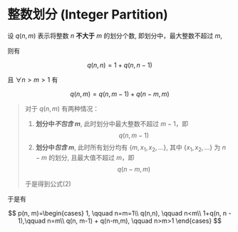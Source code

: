 # 整数划分 (Integer Partition)

设 $q(n, m)$ 表示将整数 $n$ **不大于** $m$ 的划分个数, 即划分中，最大整数不超过 $m$,

则有

$$
q(n, n) = 1 + q(n, n - 1)               \tag{1}
$$

且 $\forall n > m > 1$ 有

$$
q(n, m) = q(n, m - 1) + q(n - m, m)     \tag{2}
$$

> 对于 $q(n,m)$ 有两种情况：
>
> 1. **划分中*不包含* $m$**, 此时划分中最大整数不超过 $m - 1$，即
>       $$q(n, m-1)$$
> 2. **划分中*包含* $m$**, 此时所有划分均有 $\left\{ m, x_1, x_2, ... \right\}$,
>   其中 $\left\{x_1, x_2, ...\right\}$ 为 $n-m$ 的划分,
>   且最大值不超过 $m$，即
>       $$q(n-m, m)$$
>
> 于是得到公式$(2)$

于是有

$$
p(n, m)=\begin{cases}
1,      \qquad n=m=1\\
q(n,n), \qquad n<m\\
1+q(n, n - 1),\qquad n=m\\
q(n, m-1) + q(n-m,m), \qquad n>m>1
\end{cases}
$$
